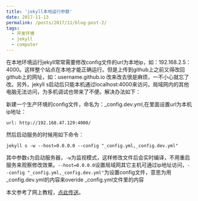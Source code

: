 ```yaml
---
title: 'jekyll本地运行参数'
date: 2017-11-13
permalink: /posts/2017/11/blog-post-2/
tags:
  - 开发环境
  - jekyll
  - computer
---
```


在本地环境运行jekyll常常需要修改config文件的url为本地ip，如：192.168.2.5：4000。这样整个站点在本地才能正确运行。但是上传到github上之前又得改回github上的网址，如：username.github.io 改来改去很是麻烦，一不小心就忘了改。另外，jekyll s启动后只能本机通过localhost:4000来访问，局域网内的其他电脑无法访问，为多机调试也带来了不便。解决办法如下：

新建一个生产环境的config文件，命名为：_config.dev.yml,在里面设置url为本机ip地址：

`url: http://192.168.47.129:4000/`

然后启动服务的时候用如下命令：

`jekyll s -w --host=0.0.0.0 --config "_config.yml,_config.dev.yml"`

其中参数`s`为启动服务器，`-w`为监视模式，这样修改文件后会实时编译，不用重启服务来观察修改效果。`--host=0.0.0.0`设置局域网其它主机可通过ip地址访问，`--config "_config.yml,_config.dev.yml"`为设置config文件，意思为用_config.dev.yml的内容来overide _config.yml文件里的内容


本文参考了网上教程，[点此传送](https://alexplescan.com/posts/2016/03/28/development-environment-config-overrides-in-jekyll/)。